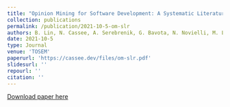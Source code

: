 ```yaml
---
title: "Opinion Mining for Software Development: A Systematic Literature Review"
collection: publications
permalink: /publication/2021-10-5-om-slr
authors: B. Lin, N. Cassee, A. Serebrenik, G. Bavota, N. Novielli, M. Lanza
date: 2021-10-5
type: Journal
venue: 'TOSEM'
paperurl: 'https://cassee.dev/files/om-slr.pdf'
slidesurl: ''
repourl: ''
citation: ''
---
```


<a href='https://cassee.dev/files/om-slr.pdf'>Download paper here</a>
